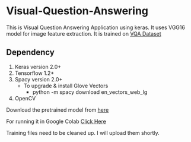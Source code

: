 # Visual-Question-Answering

This is Visual Question Answering Application using keras. It uses VGG16 model for image feature extraction.
It is trained on [VQA Dataset](http://visualqa.org/download.html)

## Dependency

1. Keras version 2.0+
2. Tensorflow 1.2+
3. Spacy version 2.0+
    * To upgrade & install Glove Vectors
       * python -m spacy download en_vectors_web_lg
4. OpenCV 

Download the pretrained model from [here](https://drive.google.com/drive/folders/1vlVDWGP_xwBaqZnFFTRwpSDriLxu-tHM?usp=sharing)

For running it in Google Colab [Click Here](https://colab.research.google.com/github/PratikSavla/Visual-Question-Answering/blob/master/VQA_Appplication.ipynb)

Training files need to be cleaned up. I will upload them shortly.
